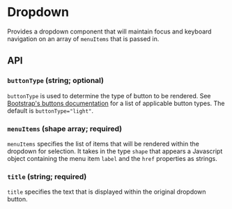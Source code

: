 # Dropdown

Provides a dropdown component that will maintain focus and keyboard navigation on an array of `menuItems` that is passed in.

## API

### `buttonType` (string; optional)
`buttonType` is used to determine the type of button to be rendered.  See [Bootstrap's buttons documentation](https://getbootstrap.com/docs/4.0/components/buttons/) for a list of applicable button types. The default is `buttonType="light"`.

### `menuItems` (shape array; required)
`menuItems` specifies the list of items that will be rendered within the dropdown for selection.  It takes in the type `shape` that appears a Javascript object containing the menu item `label` and the `href` properties as strings.

### `title` (string; required)
`title` specifies the text that is displayed within the original dropdown button.

